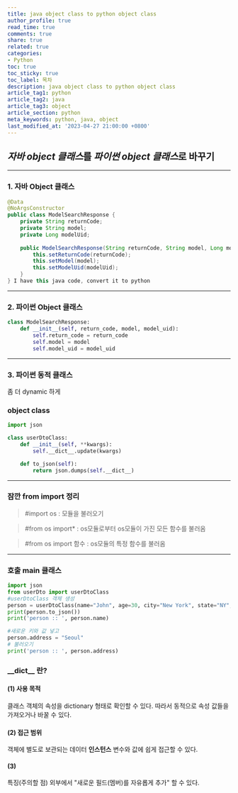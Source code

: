 ```yaml
---
title: java object class to python object class
author_profile: true
read_time: true
comments: true
share: true
related: true
categories:
- Python
toc: true
toc_sticky: true
toc_label: 목차
description: java object class to python object class
article_tag1: python
article_tag2: java
article_tag3: object
article_section: python
meta_keywords: python, java, object
last_modified_at: '2023-04-27 21:00:00 +0800'
---
```



## *자바 object 클래스*를 *파이썬 object 클래스*로 바꾸기
-------------

### 1. 자바 Object 클래스
```java
@Data
@NoArgsConstructor
public class ModelSearchResponse {
	private String returnCode;
	private String model;
	private Long modelUid;
	
	public ModelSearchResponse(String returnCode, String model, Long modelUid) {
		this.setReturnCode(returnCode);
		this.setModel(model);
		this.setModelUid(modelUid);
	}
} I have this java code, convert it to python
```
-------------

### 2. 파이썬 Object 클래스
```python
class ModelSearchResponse:
    def __init__(self, return_code, model, model_uid):
        self.return_code = return_code
        self.model = model
        self.model_uid = model_uid

```
-------------

### 3. 파이썬 동적 클래스

좀 더 dynamic 하게

### object class
```python
import json

class userDtoClass:
    def __init__(self, **kwargs):
        self.__dict__.update(kwargs)

    def to_json(self):
        return json.dumps(self.__dict__)
```
-------------
### **잠깐** from import 정리

>#import os  : 모듈을 불러오기

>#from os import* : os모듈로부터 os모듈이 가진 모든 함수를 불러옴

>#from os import 함수 : os모듈의 특정 함수를 불러옴

-------------

### 호출 main 클래스
```python
import json
from userDto import userDtoClass
#userDtoClass 객체 생성
person = userDtoClass(name="John", age=30, city="New York", state="NY", zip="10001")
print(person.to_json())
print('person :: ', person.name)

#새로운 키와 값 넣고
person.address = "Seoul"
# 불러오기
print('person :: ', person.address)

```

### **__dict\__** 란?

#### (1) 사용 목적 

클래스 객체의 속성을 dictionary 형태로 확인할 수 있다.
따라서 동적으로 속성 값들을 가져오거나 바꿀 수 있다.

#### (2) 접근 범위

객체에 별도로 보관되는 데이터 **인스턴스** 변수와 값에 쉽게 접근할 수 있다.

#### (3) 
특징(주의할 점)
외부에서 "새로운 필드(멤버)를 자유롭게 추가" 할 수 있다.
